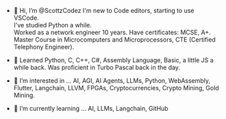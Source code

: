 - 👋 Hi, I’m @ScottzCodez
        I'm new to Code editors, starting to use VSCode.  
        I've studied Python a while.  
        Worked as a network engineer 10 years.
        Have certificates:  MCSE, A+. Master Course in Microcomputers and Microprocessors, 
        CTE (Certified Telephony Engineer).
  
- 👋 Learned Python, C, C++, C#, Assembly Language, Basic, a little JS a while back.  Was proficient in Turbo Pascal back in the day.
- 👀 I’m interested in ... 
        AI, AGI, AI Agents, LLMs, Python, WebAssembly, Flutter, Langchain, LLVM, FPGAs, Cryptocurrencies, Crypto Mining, Gold Mining.
- 🌱 I’m currently learning ... 
        AI, LLMs, Langchain, GitHub
